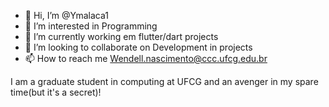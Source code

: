 - 👋 Hi, I’m @Ymalaca1
- 👀 I’m interested in Programming
- 🌱 I’m currently working em flutter/dart projects 
- 💞️ I’m looking to collaborate on Development in projects
- 📫 How to reach me Wendell.nascimento@ccc.ufcg.edu.br


I am a graduate student in computing at UFCG and an avenger in my spare time(but it's a secret)!

